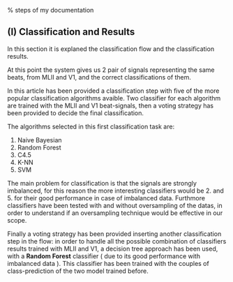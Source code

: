 % steps of my documentation

## (I) Classification and Results

In this section it is explaned the classification  flow and the classification results. 

At this point the system gives us 2 pair of signals representing the same beats, from MLII and V1, and the correct 
classifications of them.

In this article has been provided a classification step with five of the more popular classification algorithms avaible. 
Two classifier for each algorithm are trained with the MLII and V1 beat-signals, then a voting strategy has been 
provided  to decide the final classification.

The algorithms selected in this first classification task are:
1. Naive Bayesian
2. Random Forest
3. C4.5
4. K-NN
5. SVM 

The main problem for classification is that the signals are strongly imbalanced, for this reason the more interesting 
classifiers would be 2. and 5. for their good performance in case of imbalanced data. Furthmore classifiers have been 
tested with and without oversampling of the datas, in order to understand if an oversampling technique would be 
effective in our scope.

Finally a voting strategy has been provided inserting another classification step in the flow: in order to handle all 
the possible combination of classifiers results trained with MLII and V1, a decision tree approach has been used,
with a **Random Forest** classifier ( due to its good performance with imbalanced data ). This classifier has been 
trained with the couples of class-prediction of the two model trained before.

